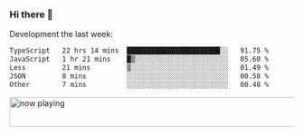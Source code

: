 ### Hi there 👋

Development the last week:
<!--START_SECTION:waka-->

```txt
TypeScript   22 hrs 14 mins  ███████████████████████░░   91.75 %
JavaScript   1 hr 21 mins    █▒░░░░░░░░░░░░░░░░░░░░░░░   05.60 %
Less         21 mins         ▒░░░░░░░░░░░░░░░░░░░░░░░░   01.49 %
JSON         8 mins          ░░░░░░░░░░░░░░░░░░░░░░░░░   00.58 %
Other        7 mins          ░░░░░░░░░░░░░░░░░░░░░░░░░   00.48 %
```

<!--END_SECTION:waka-->

<!--
**JASONPANGGO/jasonpanggo** is a ✨ _special_ ✨ repository because its `README.md` (this file) appears on your GitHub profile.

Here are some ideas to get you started:

- 🔭 I’m currently working on ...
- 🌱 I’m currently learning ...
- 👯 I’m looking to collaborate on ...
- 🤔 I’m looking for help with ...
- 💬 Ask me about ...
- 📫 How to reach me: ...
- 😄 Pronouns: ...
- ⚡ Fun fact: ...
-->

<a href="https://volt.fm/user/q8yd9e79csfr57rt" target="_blank"><img src="https://spotify-badge-egoist.vercel.app/api/now-playing" width="540" height="52" alt="now playing"></a>
